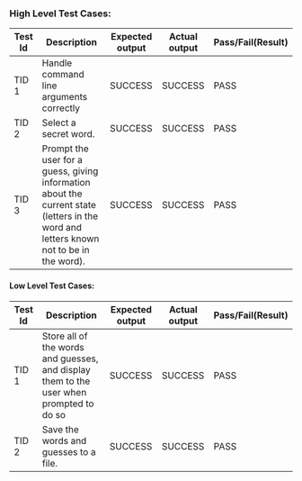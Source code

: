 ### High Level Test Cases:
| Test Id |	Description |	Expected output |	Actual output |	Pass/Fail(Result) |
|-------|----------------|---------|------|------|
| TID 1 |Handle command line arguments correctly | SUCCESS |	SUCCESS |	PASS 
| TID 2 |Select a secret word. |	SUCCESS	| SUCCESS	 | PASS
| TID 3	| Prompt the user for a guess, giving information about the current state (letters in the word and letters known not to be in the word). |	SUCCESS |	SUCCESS	|PASS


#### Low Level Test Cases:
| Test Id |	Description |	Expected output |	Actual output |	Pass/Fail(Result) |
|------|------|------|------|------|
| TID 1 |Store all of the words and guesses, and display them to the user when prompted to do so | SUCCESS | SUCCESS | PASS 
| TID 2 | Save the words and guesses to a file. | SUCCESS | SUCCESS |  PASS


